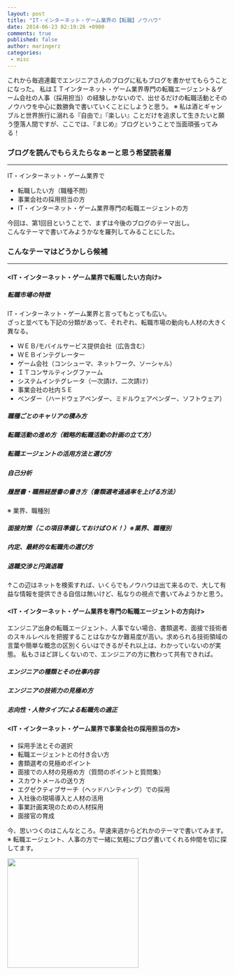```yaml
---
layout: post
title: "IT・インターネット・ゲーム業界の【転職】ノウハウ"
date: 2014-06-23 02:19:26 +0900
comments: true
published: false
author: maringerz
categories:
 - misc
---
```



これから毎週連載でエンジニアさんのブログに私もブログを書かせてもらうことになった。
私はＩＴインターネット・ゲーム業界専門の転職エージェント＆ゲーム会社の人事（採用担当）の経験しかないので、出せるだけの転職活動とそのノウハウを中心に数勝負で書いていくことにしようと思う。
※ 私は酒とギャンブルと世界旅行に溺れる『自由で』『楽しい』ことだけを追求して生きたいと願う堕落人間ですが、ここでは、『まじめ』ブログということで当面頑張ってみる！

### ブログを読んでもらえたらなぁーと思う希望読者層
----------

IT・インターネット・ゲーム業界で  
- 転職したい方（職種不問）
- 事業会社の採用担当の方
- IT・インターネット・ゲーム業界専門の転職エージェントの方

今回は、第1回目ということで、まずは今後のブログのテーマ出し。  
こんなテーマで書いてみようかなを羅列してみることにした。  

### こんなテーマはどうかしら候補
----------
#### <IT・インターネット・ゲーム業界で転職したい方向け>  

##### 転職市場の特徴
IT・インターネット・ゲーム業界と言ってもとっても広い。  
ざっと並べても下記の分類があって、それぞれ、転職市場の動向も人材の大きく異なる。  

- ＷＥＢ/モバイルサービス提供会社（広告含む）
- ＷＥＢインテグレーター
- ゲーム会社（コンシューマ、ネットワーク、ソーシャル）
- ＩＴコンサルティングファーム
- システムインテグレータ（一次請け、二次請け）
- 事業会社の社内ＳＥ
- ベンダー（ハードウェアベンダー、ミドルウェアベンダー、ソフトウェア）

##### 職種ごとのキャリアの積み方
##### 転職活動の進め方（戦略的転職活動の計画の立て方）
##### 転職エージェントの活用方法と選び方
##### 自己分析
##### 履歴書・職務経歴書の書き方（書類選考通過率を上げる方法）
※ 業界、職種別
##### 面接対策（この項目準備しておけばＯＫ！）※業界、職種別
##### 内定、最終的な転職先の選び方
##### 退職交渉と円満退職
↑この辺はネットを検索すれば、いくらでもノウハウは出て来るので、大して有益な情報を提供できる自信は無いけど、私なりの視点で書いてみようかと思う。

#### <IT・インターネット・ゲーム業界を専門の転職エージェントの方向け>
エンジニア出身の転職エージェント、人事でない場合、書類選考、面接で技術者のスキルレベルを把握することはなかなか難易度が高い。求められる技術領域の言葉や簡単な概念の区別くらいはできるがそれ以上は、わかっていないのが実態。
私もさほど詳しくないので、エンジニアの方に教わって共有できれば。

##### エンジニアの種類とその仕事内容
##### エンジニアの技術力の見極め方
##### 志向性・人物タイプによる転職先の適正

#### <IT・インターネット・ゲーム業界で事業会社の採用担当の方>
- 採用手法とその選択
- 転職エージェントとの付き合い方
- 書類選考の見極めポイント
- 面接での人材の見極め方（質問のポイントと質問集）
- スカウトメールの送り方
- エグゼクティブサーチ（ヘッドハンティング）での採用
- 入社後の現場導入と人材の活用
- 事業計画実現のための人材採用
- 面接官の育成

今、思いつくのはこんなところ。早速来週からどれかのテーマで書いてみます。
※ 転職エージェント、人事の方で一緒に気軽にブログ書いてくれる仲間を切に探してます。

<a href="http://c.af.moshimo.com/af/c/click?a_id=442315&p_id=170&pc_id=185&pl_id=4157&guid=ON" target="_blank"><img src="http://image.moshimo.com/af-img/0068/000000004157.gif" width="300" height="250" style="border:none;"></a><img src="http://i.af.moshimo.com/af/i/impression?a_id=442315&p_id=170&pc_id=185&pl_id=4157" width="1" height="1" style="border:none;">
